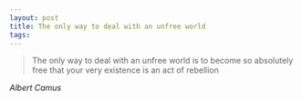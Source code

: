 ```yaml
---
layout: post
title: The only way to deal with an unfree world
tags:
---
```

> The only way to deal with an unfree world is to become so absolutely free that your very existence is an act of rebellion

<cite>Albert Camus</cite>

